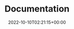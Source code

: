 ---
weight: 10
title: "Documentation"
description: "Explore our guides and examples to get started with Shale."
icon: menu_book
lead: ""
date: 2022-10-10T02:21:15+00:00
lastmod: 2022-10-10T02:21:15+00:00
draft: false
images: []
---